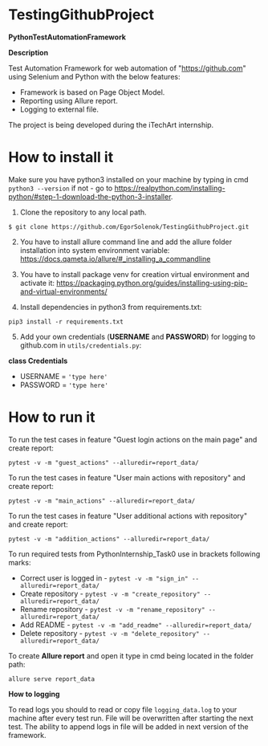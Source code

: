 # TestingGithubProject
**PythonTestAutomationFramework**

**Description**

Test Automation Framework for web automation of "https://github.com" using Selenium and Python with the below features:

* Framework is based on Page Object Model. 
* Reporting using Allure report.
* Logging to external file.
    
The project is being developed during the iTechArt internship.

# How to install it

Make sure you have python3 installed on your machine by typing in cmd ``python3 --version`` if not - go to https://realpython.com/installing-python/#step-1-download-the-python-3-installer.

1) Clone the repository to any local path.

``$ git clone https://github.com/EgorSolenok/TestingGithubProject.git``

2) You have to install allure command line and add the allure folder installation into system environment variable: https://docs.qameta.io/allure/#_installing_a_commandline

3) You have to install package venv for creation virtual environment and activate it: https://packaging.python.org/guides/installing-using-pip-and-virtual-environments/  

4) Install dependencies in python3 from requirements.txt:

``pip3 install -r requirements.txt``

5) Add your own credentials (**USERNAME** and **PASSWORD**) for logging to github.com in ``utils/credentials.py``:

**class Credentials**
* USERNAME = ``'type here'``
* PASSWORD = ``'type here'``

# How to run it

To run the test cases in feature "Guest login actions on the main page" and create report:

``pytest -v -m "guest_actions" --alluredir=report_data/``

To run the test cases in feature "User main actions with repository" and create report:

``pytest -v -m "main_actions" --alluredir=report_data/``


To run the test cases in feature "User additional actions with repository" and create report:

``pytest -v -m "addition_actions" --alluredir=report_data/``

To run required tests from PythonInternship_Task0 use in brackets following marks:
* Correct user is logged in -  ``pytest -v -m "sign_in" --alluredir=report_data/``
* Create repository -  ``pytest -v -m "create_repository" --alluredir=report_data/``
* Rename repository -  ``pytest -v -m "rename_repository" --alluredir=report_data/``
* Add README -  ``pytest -v -m "add_readme" --alluredir=report_data/``
* Delete repository -  ``pytest -v -m "delete_repository" --alluredir=report_data/``

To create **Allure report** and open it type in cmd being located in the folder path:

``allure serve report_data``

**How to logging**

To read logs you should to read or copy file ``logging_data.log`` to your machine after every test run. 
File will be overwritten after starting the next test.
The ability to append logs in file will be added in next version of the framework.
